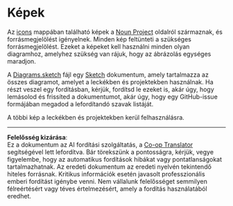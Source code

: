 <!--
CO_OP_TRANSLATOR_METADATA:
{
  "original_hash": "50abd54997afa7e7a3fc7019379e49e3",
  "translation_date": "2025-08-27T22:35:39+00:00",
  "source_file": "images/README.md",
  "language_code": "hu"
}
-->
# Képek

Az [icons](../../../images/icons) mappában található képek a [Noun Project](https://thenounproject.com) oldalról származnak, és forrásmegjelölést igényelnek. Minden kép feltünteti a szükséges forrásmegjelölést. Ezeket a képeket kell használni minden olyan diagramhoz, amelyhez szükség van rájuk, hogy az ábrázolás egységes maradjon.

A [Diagrams.sketch](../../../images/Diagrams.sketch) fájl egy [Sketch](https://www.sketch.com) dokumentum, amely tartalmazza az összes diagramot, amelyet a leckékben és projektekben használnak. Ha részt veszel egy fordításban, kérjük, fordítsd le ezeket is, akár úgy, hogy lemásolod és frissíted a dokumentumot, akár úgy, hogy egy GitHub-issue formájában megadod a lefordítandó szavak listáját.

A többi kép a leckékben és projektekben kerül felhasználásra.

---

**Felelősség kizárása**:  
Ez a dokumentum az AI fordítási szolgáltatás, a [Co-op Translator](https://github.com/Azure/co-op-translator) segítségével lett lefordítva. Bár törekszünk a pontosságra, kérjük, vegye figyelembe, hogy az automatikus fordítások hibákat vagy pontatlanságokat tartalmazhatnak. Az eredeti dokumentum az eredeti nyelvén tekintendő hiteles forrásnak. Kritikus információk esetén javasolt professzionális emberi fordítást igénybe venni. Nem vállalunk felelősséget semmilyen félreértésért vagy téves értelmezésért, amely a fordítás használatából eredhet.